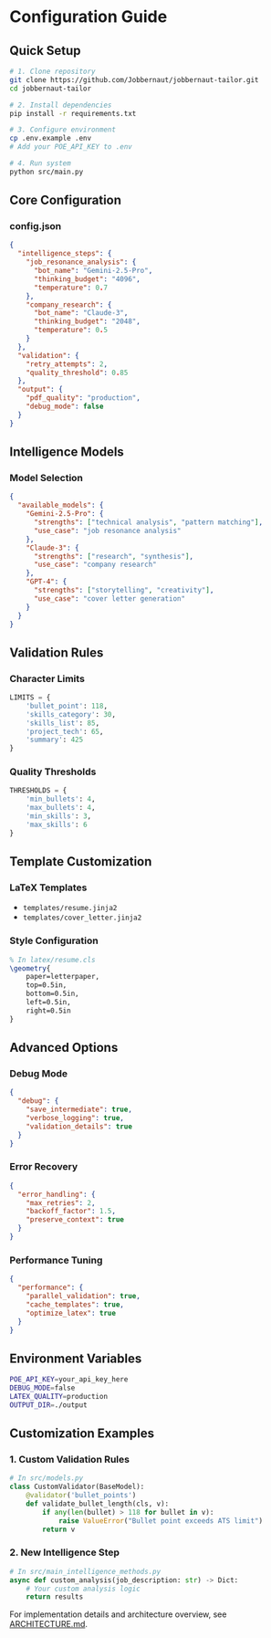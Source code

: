 # Configuration Guide

## Quick Setup

```bash
# 1. Clone repository
git clone https://github.com/Jobbernaut/jobbernaut-tailor.git
cd jobbernaut-tailor

# 2. Install dependencies
pip install -r requirements.txt

# 3. Configure environment
cp .env.example .env
# Add your POE_API_KEY to .env

# 4. Run system
python src/main.py
```

## Core Configuration

### config.json
```json
{
  "intelligence_steps": {
    "job_resonance_analysis": {
      "bot_name": "Gemini-2.5-Pro",
      "thinking_budget": "4096",
      "temperature": 0.7
    },
    "company_research": {
      "bot_name": "Claude-3",
      "thinking_budget": "2048",
      "temperature": 0.5
    }
  },
  "validation": {
    "retry_attempts": 2,
    "quality_threshold": 0.85
  },
  "output": {
    "pdf_quality": "production",
    "debug_mode": false
  }
}
```

## Intelligence Models

### Model Selection
```json
{
  "available_models": {
    "Gemini-2.5-Pro": {
      "strengths": ["technical analysis", "pattern matching"],
      "use_case": "job resonance analysis"
    },
    "Claude-3": {
      "strengths": ["research", "synthesis"],
      "use_case": "company research"
    },
    "GPT-4": {
      "strengths": ["storytelling", "creativity"],
      "use_case": "cover letter generation"
    }
  }
}
```

## Validation Rules

### Character Limits
```python
LIMITS = {
    'bullet_point': 118,
    'skills_category': 30,
    'skills_list': 85,
    'project_tech': 65,
    'summary': 425
}
```

### Quality Thresholds
```python
THRESHOLDS = {
    'min_bullets': 4,
    'max_bullets': 4,
    'min_skills': 3,
    'max_skills': 6
}
```

## Template Customization

### LaTeX Templates
- `templates/resume.jinja2`
- `templates/cover_letter.jinja2`

### Style Configuration
```latex
% In latex/resume.cls
\geometry{
    paper=letterpaper,
    top=0.5in,
    bottom=0.5in,
    left=0.5in,
    right=0.5in
}
```

## Advanced Options

### Debug Mode
```json
{
  "debug": {
    "save_intermediate": true,
    "verbose_logging": true,
    "validation_details": true
  }
}
```

### Error Recovery
```json
{
  "error_handling": {
    "max_retries": 2,
    "backoff_factor": 1.5,
    "preserve_context": true
  }
}
```

### Performance Tuning
```json
{
  "performance": {
    "parallel_validation": true,
    "cache_templates": true,
    "optimize_latex": true
  }
}
```

## Environment Variables

```bash
POE_API_KEY=your_api_key_here
DEBUG_MODE=false
LATEX_QUALITY=production
OUTPUT_DIR=./output
```

## Customization Examples

### 1. Custom Validation Rules
```python
# In src/models.py
class CustomValidator(BaseModel):
    @validator('bullet_points')
    def validate_bullet_length(cls, v):
        if any(len(bullet) > 118 for bullet in v):
            raise ValueError("Bullet point exceeds ATS limit")
        return v
```

### 2. New Intelligence Step
```python
# In src/main_intelligence_methods.py
async def custom_analysis(job_description: str) -> Dict:
    # Your custom analysis logic
    return results
```

For implementation details and architecture overview, see [ARCHITECTURE.md](ARCHITECTURE.md).
